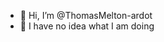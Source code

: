 - 👋 Hi, I’m @ThomasMelton-ardot
- 👀 I have no idea what I am doing

<!---
ThomasMelton-ardot/ThomasMelton-ardot is a ✨ special ✨ repository because its `README.md` (this file) appears on your GitHub profile.
You can click the Preview link to take a look at your changes.
--->

